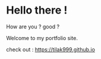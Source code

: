 # Hello there !

How are you ? good ?

Welcome to my portfolio site.

check out : https://tilak999.github.io
